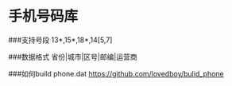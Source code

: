 手机号码库
=====

###支持号段
13\*,15\*,18\*,14[5,7]

###数据格式
省份|城市|区号|邮编|运营商


###如何build phone.dat 
https://github.com/lovedboy/bulid_phone
